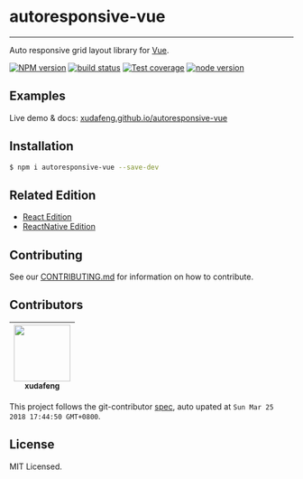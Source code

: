 # autoresponsive-vue

---

Auto responsive grid layout library for [Vue](//github.com/vuejs/vue).

[![NPM version][npm-image]][npm-url]
[![build status][travis-image]][travis-url]
[![Test coverage][coveralls-image]][coveralls-url]
[![node version][node-image]][node-url]

[npm-image]: http://img.shields.io/npm/v/autoresponsive-vue.svg?style=flat-square
[npm-url]: http://npmjs.org/package/autoresponsive-vue
[travis-image]: https://img.shields.io/travis/xudafeng/autoresponsive-vue.svg?style=flat-square
[travis-url]: https://travis-ci.org/xudafeng/autoresponsive-vue
[coveralls-image]: https://img.shields.io/coveralls/xudafeng/autoresponsive-vue.svg?style=flat-square
[coveralls-url]: https://coveralls.io/r/xudafeng/autoresponsive-vue?branch=master
[node-image]: https://img.shields.io/badge/node.js-%3E=8-green.svg?style=flat-square
[node-url]: http://nodejs.org/download/

## Examples

Live demo & docs: [xudafeng.github.io/autoresponsive-vue](//xudafeng.github.io/autoresponsive-vue/)

## Installation

```bash
$ npm i autoresponsive-vue --save-dev
```

## Related Edition

- [React Edition](//github.com/xudafeng/autoresponsive-react)
- [ReactNative Edition](//github.com/xudafeng/autoresponsive-react-native)

## Contributing

See our [CONTRIBUTING.md](./CONTRIBUTING.md) for information on how to contribute.

<!-- GITCONTRIBUTOR_START -->

## Contributors

|[<img src="https://avatars1.githubusercontent.com/u/1011681?v=4" width="100px;"/><br/><sub><b>xudafeng</b></sub>](https://github.com/xudafeng)<br/>
| :---: |


This project follows the git-contributor [spec](https://github.com/xudafeng/git-contributor.git), auto upated at `Sun Mar 25 2018 17:44:50 GMT+0800`.

<!-- GITCONTRIBUTOR_END -->

## License

MIT Licensed.

